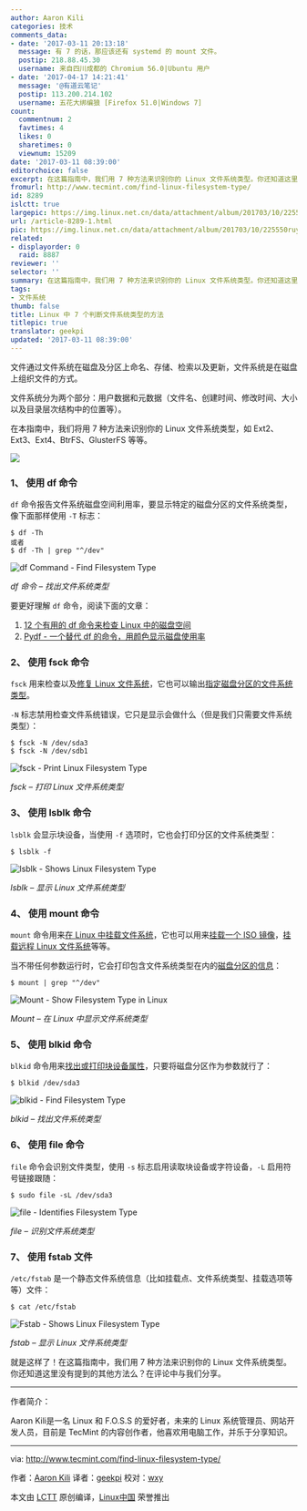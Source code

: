 ```yaml
---
author: Aaron Kili
categories: 技术
comments_data:
- date: '2017-03-11 20:13:18'
  message: 有 7 的话，那应该还有 systemd 的 mount 文件。
  postip: 218.88.45.30
  username: 来自四川成都的 Chromium 56.0|Ubuntu 用户
- date: '2017-04-17 14:21:41'
  message: '@有道云笔记'
  postip: 113.200.214.102
  username: 五花大绑编狼 [Firefox 51.0|Windows 7]
count:
  commentnum: 2
  favtimes: 4
  likes: 0
  sharetimes: 0
  viewnum: 15209
date: '2017-03-11 08:39:00'
editorchoice: false
excerpt: 在这篇指南中，我们用 7 种方法来识别你的 Linux 文件系统类型。你还知道这里没有提到的其他方法么？在评论中与我们分享。
fromurl: http://www.tecmint.com/find-linux-filesystem-type/
id: 8289
islctt: true
largepic: https://img.linux.net.cn/data/attachment/album/201703/10/225550ruy5r2aorh2w9az9.jpg
url: /article-8289-1.html
pic: https://img.linux.net.cn/data/attachment/album/201703/10/225550ruy5r2aorh2w9az9.jpg.thumb.jpg
related:
- displayorder: 0
  raid: 8887
reviewer: ''
selector: ''
summary: 在这篇指南中，我们用 7 种方法来识别你的 Linux 文件系统类型。你还知道这里没有提到的其他方法么？在评论中与我们分享。
tags:
- 文件系统
thumb: false
title: Linux 中 7 个判断文件系统类型的方法
titlepic: true
translator: geekpi
updated: '2017-03-11 08:39:00'
---
```


文件通过文件系统在磁盘及分区上命名、存储、检索以及更新，文件系统是在磁盘上组织文件的方式。


文件系统分为两个部分：用户数据和元数据（文件名、创建时间、修改时间、大小以及目录层次结构中的位置等）。


在本指南中，我们将用 7 种方法来识别你的 Linux 文件系统类型，如 Ext2、Ext3、Ext4、BtrFS、GlusterFS 等等。


![](/data/attachment/album/201703/10/225550ruy5r2aorh2w9az9.jpg)


### 1、 使用 df 命令


`df` 命令报告文件系统磁盘空间利用率，要显示特定的磁盘分区的文件系统类型，像下面那样使用 `-T` 标志：



```
$ df -Th
或者
$ df -Th | grep "^/dev"

```

![df Command - Find Filesystem Type](/data/attachment/album/201703/10/225606ntd2149lvd0zdz0t.png)


*df 命令 – 找出文件系统类型*


要更好理解 `df` 命令，阅读下面的文章：


1. [12 个有用的 df 命令来检查 Linux 中的磁盘空间](http://www.tecmint.com/how-to-check-disk-space-in-linux/)
2. [Pydf - 一个替代 df 的命令，用颜色显示磁盘使用率](http://www.tecmint.com/pyd-command-to-check-disk-usage/)


### 2、 使用 fsck 命令


`fsck` 用来检查以及[修复 Linux 文件系统](http://www.tecmint.com/defragment-linux-system-partitions-and-directories/)，它也可以输出[指定磁盘分区的文件系统类型](http://www.tecmint.com/manage-file-types-and-set-system-time-in-linux/)。


`-N` 标志禁用检查文件系统错误，它只是显示会做什么（但是我们只需要文件系统类型）：



```
$ fsck -N /dev/sda3
$ fsck -N /dev/sdb1

```

![fsck - Print Linux Filesystem Type](/data/attachment/album/201703/10/225607iab4d23d2d92jjdy.png)


*fsck – 打印 Linux 文件系统类型*


### 3、 使用 lsblk 命令


`lsblk` 会显示块设备，当使用 `-f` 选项时，它也会打印分区的文件系统类型：



```
$ lsblk -f

```

![lsblk - Shows Linux Filesystem Type](/data/attachment/album/201703/10/225608jd4a4ap4zz11l3kq.png)


*lsblk – 显示 Linux 文件系统类型*


### 4、 使用 mount 命令


`mount` 命令用来[在 Linux 中挂载文件系统](http://www.tecmint.com/sshfs-mount-remote-linux-filesystem-directory-using-ssh/)，它也可以用来[挂载一个 ISO 镜像](http://www.tecmint.com/extract-files-from-iso-files-linux/)，[挂载远程 Linux 文件系统](http://www.tecmint.com/sshfs-mount-remote-linux-filesystem-directory-using-ssh/)等等。


当不带任何参数运行时，它会打印包含文件系统类型在内的[磁盘分区的信息](http://www.tecmint.com/linux-tools-to-monitor-disk-partition-usage/)：



```
$ mount | grep "^/dev"

```

![Mount - Show Filesystem Type in Linux](/data/attachment/album/201703/10/225608b02opivtf2i0f1to.png)


*Mount – 在 Linux 中显示文件系统类型*


### 5、 使用 blkid 命令


`blkid` 命令用来[找出或打印块设备属性](http://www.tecmint.com/find-usb-device-name-in-linux/)，只要将磁盘分区作为参数就行了：



```
$ blkid /dev/sda3

```

![blkid - Find Filesystem Type](/data/attachment/album/201703/10/225610a1fb10gti2kn1bnv.png)


*blkid – 找出文件系统类型*


### 6、 使用 file 命令


`file` 命令会识别文件类型，使用 `-s` 标志启用读取块设备或字符设备，`-L` 启用符号链接跟随：



```
$ sudo file -sL /dev/sda3

```

![file - Identifies Filesystem Type](/data/attachment/album/201703/10/225611w5gdbx0rxw4lgcg6.png)


*file – 识别文件系统类型*


### 7、 使用 fstab 文件


`/etc/fstab` 是一个静态文件系统信息（比如挂载点、文件系统类型、挂载选项等等）文件：



```
$ cat /etc/fstab

```

![Fstab - Shows Linux Filesystem Type](/data/attachment/album/201703/10/225612dynoihyon8a87ist.png)


*fstab – 显示 Linux 文件系统类型*


就是这样了！在这篇指南中，我们用 7 种方法来识别你的 Linux 文件系统类型。你还知道这里没有提到的其他方法么？在评论中与我们分享。




---


作者简介：


Aaron Kili是一名 Linux 和 F.O.S.S 的爱好者，未来的 Linux 系统管理员、网站开发人员，目前是 TecMint 的内容创作者，他喜欢用电脑工作，并乐于分享知识。




---


via: <http://www.tecmint.com/find-linux-filesystem-type/>


作者：[Aaron Kili](http://www.tecmint.com/author/aaronkili/) 译者：[geekpi](https://github.com/geekpi) 校对：[wxy](https://github.com/wxy)


本文由 [LCTT](https://github.com/LCTT/TranslateProject) 原创编译，[Linux中国](https://linux.cn/) 荣誉推出
